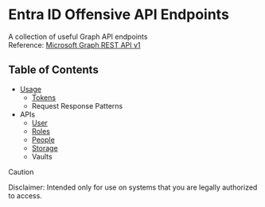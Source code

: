 # Entra ID Offensive API Endpoints
A collection of useful Graph API endpoints  
Reference: [Microsoft Graph REST API v1](https://learn.microsoft.com/en-us/graph/?view=graph-rest-1.0)
## Table of Contents
- [Usage](usage.md)
  - [Tokens](usage.md#tokens)
  - Request Response Patterns
- APIs
  - [User](apis_v1/user.md)
  - [Roles](apis_v1/roles.md)
  - [People](apis_v1/people.md)
  - [Storage](apis_v1/storage.md)
  - Vaults
> [!CAUTION]
> Disclaimer: Intended only for use on systems that you are legally authorized to access.
